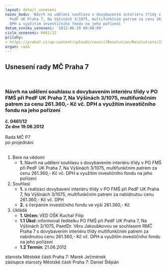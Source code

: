 ```yaml
---
layout: detail_usneseni
nazev_bodu: 'Návrh na udělení souhlasu s dovybavením interiéru třídy v PO FMŠ při
  PedF UK Praha 7, Na Výšinách 3/1075, multifunkčním patrem za cenu 261.360,- Kč vč.
  DPH a využitím investičního fondu na jeho pořízení '
datum_vzniku_usneseni: '2012-06-19 00:00:00'
cislo_usneseni: 0461/12
prilohy:
- https://praha7.cz/wp-content/uploads/councilResolution/Resolutions/22729/34-12-%c5%be%c3%a1dost_%c5%99editelky_%c5%a1koly.doc
organ: rada
---
```

<div id="ucUsn_pList" class="usn">
	<span><h2>Usnesení rady MČ Praha 7 </h2>
<br></span><div class="standBody">
<span><h3>Návrh na udělení souhlasu s dovybavením interiéru třídy v PO FMŠ při PedF UK Praha 7, Na Výšinách 3/1075, multifunkčním patrem za cenu 261.360,- Kč vč. DPH a využitím investičního fondu na jeho pořízení </h3></span><div class="center">
		<strong>č. 0461/12</strong><br>
	</div>
<div class="center">
		<strong>Ze dne 19.06.2012</strong><br><br>
	</div>Rada MČ P7<br> po projednání<br><br><ol>
<li>Bere na vědomí<ul><li>
<strong>1.</strong> Návrh na udělení souhlasu s dovybavením interiéru třídy v PO FMŠ při  PedF UK Praha 7, Na Výšinách 3/1075, multifunkčním patrem za  cenu 261.360,- Kč vč. DPH a využitím investičního fondu na jeho pořízení     </li></ul>
</li>
<li>Souhlasí<ul>
<li>
<strong>1.</strong> s realizací dovybavení interiéru třídy v PO FMŠ při PedF UK Praha 7,  Na Výšinách 3/1075, multifunkčním patrem za nabídnutou cenu 261.360,- Kč  vč. DPH</li>
<li>
<strong>2.</strong> s čerpáním investičního fondu ve výši 261.360,- Kč    </li>
</ul>
</li>
<li>Ukládá<ul>
<li>
<strong>1. Určen: </strong>VED OŠK Kuchař Filip</li>
<li>
<strong>1.1 Úkol: </strong>informovat ředitelku PO FMŠ při PedF UK Praha 7, Na Výšinách 3/1075, PaedDr. Věru Jakoubkovou se souhlasem RMČ Praha 7 s dovybavením interiéru třídy multifunkčním patrem za nabídnutou cenu 261.360,- Kč vč. DPH a využitím investičního fondu na jeho pořízení</li>
<li>
<strong>1.2 Termín: </strong>21.06.2012</li>
</ul>
</li>
</ol>starosta Městské části Praha 7: Marek Ječmének<br>zástupce starosty Městské části Praha 7: Daniel Štěpán 
</div>
</div>